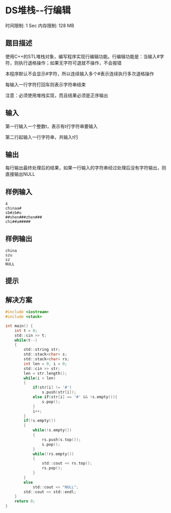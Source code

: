 # DS堆栈--行编辑
时间限制: 1 Sec  内存限制: 128 MB

## 题目描述
使用C++的STL堆栈对象，编写程序实现行编辑功能。行编辑功能是：当输入#字符，则执行退格操作；如果无字符可退就不操作，不会报错

本程序默认不会显示#字符，所以连续输入多个#表示连续执行多次退格操作

每输入一行字符打回车则表示字符串结束

注意：必须使用堆栈实现，而且结果必须是正序输出

## 输入
第一行输入一个整数t，表示有t行字符串要输入

第二行起输入一行字符串，共输入t行

## 输出
每行输出最终处理后的结果，如果一行输入的字符串经过处理后没有字符输出，则直接输出NULL

## 样例输入
```
4
chinaa#
sb#zb#u
##shen###zhen###
chi##a#####
```

## 样例输出
```
china
szu
sz
NULL
```

## 提示

## 解决方案

```c
#include <iostream>
#include <stack>

int main() {
    int t = 0;
    std::cin >> t;
    while(t--)
    {
        std::string str;
        std::stack<char> s;
        std::stack<char> rs;
        int len = 0, i = 0;
        std::cin >> str;
        len = str.length();
        while(i < len)
        {
            if(str[i] != '#')
                s.push(str[i]);
            else if(str[i] == '#' && !s.empty()){
                s.pop();
            }
            i++;
        }
        if(!s.empty())
        {
            while(!s.empty())
            {
                rs.push(s.top());
                s.pop();
            }
            while(!rs.empty())
            {
                std::cout << rs.top();
                rs.pop();
            }
        }
        else
            std::cout << "NULL";
        std::cout << std::endl;
    }
    return 0;
}
```